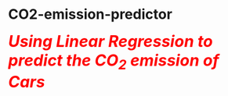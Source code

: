 # CO2-emission-predictor

<span style="font-size:32px; font-weight:bold; font-style:italic; color:#FF0000;">Using Linear Regression to predict the CO<sub>2</sub> emission of Cars</span>

